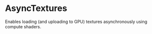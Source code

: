 # AsyncTextures
Enables loading (and uploading to GPU) textures asynchronously using compute shaders.

